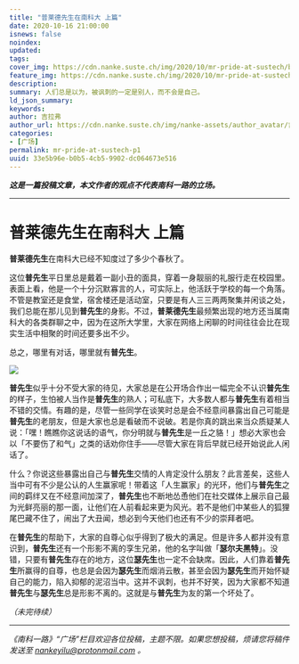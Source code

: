 ```yaml
---
title: "普莱德先生在南科大 上篇"
date: 2020-10-16 21:00:00
isnews: false
noindex:
updated:
tags:
cover_img: https://cdn.nanke.suste.ch/img/2020/10/mr-pride-at-sustech/banner.jpg
feature_img: https://cdn.nanke.suste.ch/img/2020/10/mr-pride-at-sustech/banner.jpg
description:
summary: 人们总是以为，被讽刺的一定是别人，而不会是自己。
ld_json_summary:
keywords:
author: 吉拉弗
author_url: https://cdn.nanke.suste.ch/img/nanke-assets/author_avatar/吉拉弗.jpg
categories:
- [广场]
permalink: mr-pride-at-sustech-p1
uuid: 33e5b96e-b0b5-4cb5-9902-dc064673e516
---
```


***这是一篇投稿文章，本文作者的观点不代表南科一路的立场。***

------

# 普莱德先生在南科大 上篇

**普莱德先生**在南科大已经不知度过了多少个春秋了。

这位**普先生**平日里总是戴着一副小丑的面具，穿着一身靓丽的礼服行走在校园里。表面上看，他是一个十分沉默寡言的人，可实际上，他活跃于学校的每一个角落。不管是教室还是食堂，宿舍楼还是活动室，只要是有人三三两两聚集并闲谈之处，我们总能在那儿见到**普先生**的身影。不过，**普莱德先生**最频繁出现的地方还当属南科大的各类群聊之中，因为在这所大学里，大家在网络上闲聊的时间往往会比在现实生活中相聚的时间还要多出不少。

总之，哪里有对话，哪里就有**普先生**。

![](https://cdn.nanke.suste.ch/img/2020/10/mr-pride-at-sustech/banner.jpg)

**普先生**似乎十分不受大家的待见，大家总是在公开场合作出一幅完全不认识**普先生**的样子，生怕被人当作是**普先生**的熟人；可私底下，大多数人都与**普先生**有着相当不错的交情。有趣的是，尽管一些同学在谈笑时总是会不经意间暴露出自己可能是**普先生**的老朋友，但是大家也总是看破而不说破。若是你真的跳出来当众质疑某人说：「嘿！瞧瞧你这说话的语气，你分明就与**普先生**是一丘之貉！」想必大家也会以「不要伤了和气」之类的话劝你住手——尽管大家在背后早就已经开始说此人闲话了。

什么？你说这些暴露出自己与**普先生**交情的人肯定没什么朋友？此言差矣，这些人当中可有不少是公认的人生赢家呢！带着这「人生赢家」的光环，他们与**普先生**之间的羁绊又在不经意间加深了，**普先生**也不断地怂恿他们在社交媒体上展示自己最为光鲜亮丽的那一面，让他们在人前看起来更为风光。若不是他们中某些人的狐狸尾巴藏不住了，闹出了大丑闻，想必到今天他们也还有不少的崇拜者吧。

在**普先生**的帮助下，大家的自尊心似乎得到了极大的满足。但是许多人都并没有意识到，**普先生**还有一个形影不离的孪生兄弟，他的名字叫做「**瑟尔夫黑特**」。没错，只要有**普先生**存在的地方，这位**瑟先生**也一定不会缺席。因此，人们靠着**普先生**所赢得的自尊，也总是会因为**瑟先生**而烟消云散，甚至会因为**瑟先生**而开始怀疑自己的能力，陷入抑郁的泥沼当中。这并不讽刺，也并不好笑，因为大家都不知道**普先生**与**瑟先生**总是形影不离的。这就是与**普先生**为友的第一个坏处了。

*（未完待续）*

------

*《南科一路》“广场”栏目欢迎各位投稿，主题不限。如果您想投稿，烦请您将稿件发送至 nankeyilu@protonmail.com 。*

